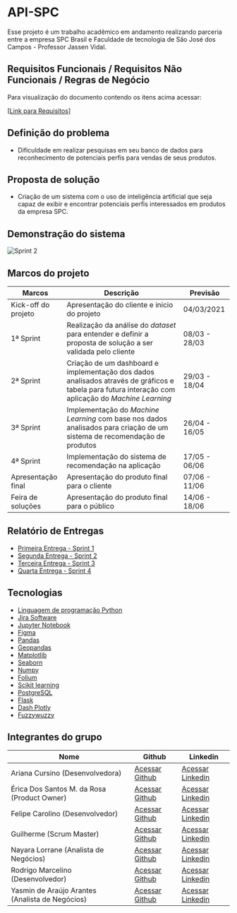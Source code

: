 # API-SPC

Esse projeto é um trabalho acadêmico em andamento realizando parceria entre a empresa SPC Brasil e Faculdade de tecnologia de São José dos Campos - Professor Jassen Vidal.

## Requisitos Funcionais / Requisitos Não Funcionais / Regras de Negócio
Para visualização do documento contendo os itens acima acessar: 

[[Link para Requisitos]](https://github.com/EricaSantos2109/API-SPC/blob/main/documentos/sprint-2/Requisitos.pdf)


## Definição do problema
- Dificuldade em realizar pesquisas em seu banco de dados para reconhecimento de potenciais perfis para vendas de seus produtos.

## Proposta de solução
- Criação de um sistema com o uso de inteligência artificial que seja capaz de exibir e encontrar potenciais perfis interessados em produtos da empresa SPC.

## Demonstração do sistema
![Sprint 2](https://github.com/EricaSantos2109/API-SPC/blob/main/relatorios-sprint/imagens/prototipo.gif)

## Marcos do projeto
| Marcos | Descrição | Previsão |
|--|--|--|
| Kick-off do projeto| Apresentação do cliente e inicio do projeto | 04/03/2021 |
|1ª Sprint|Realização da análise do *dataset* para entender e definir a proposta de solução a ser validada pelo cliente|08/03 - 28/03|
|2ª Sprint|Criação de um dashboard e implementação dos dados analisados através de gráficos e tabela para futura interação com aplicação do *Machine Learning*|29/03 - 18/04|
|3ª Sprint|Implementação do *Machine Learning* com base nos dados analisados para criação de um sistema de recomendação de produtos|26/04 - 16/05|
|4ª Sprint|Implementação do sistema de recomendação na aplicação|17/05 - 06/06|
|Apresentação final |Apresentação do produto final para o cliente|07/06 - 11/06|
|Feira de soluções| Apresentação do produto final para o público |14/06 - 18/06|



## Relatório de Entregas
- [Primeira Entrega - Sprint 1](https://github.com/EricaSantos2109/API-SPC/blob/main/relatorios-sprint/sprint-um.md)
- [Segunda Entrega - Sprint 2](https://github.com/EricaSantos2109/API-SPC/blob/main/relatorios-sprint/sprint-dois.md)
- [Terceira Entrega - Sprint 3](https://github.com/EricaSantos2109/API-SPC/blob/main/relatorios-sprint/sprint-tres.md)
- [Quarta Entrega - Sprint 4](https://github.com/EricaSantos2109/API-SPC/blob/main/relatorios-sprint/sprint-quatro.md)


## Tecnologias
- [Linguagem de programação Python](https://www.python.org/)
- [Jira Software](https://www.atlassian.com/br/software/jira)
- [Jupyter Notebook](https://jupyter.org/)
- [Figma](https://www.figma.com/)
- [Pandas](https://pandas.pydata.org/)
- [Geopandas](https://geopandas.org/)
- [Matplotlib](https://matplotlib.org/)
- [Seaborn](https://seaborn.pydata.org/)
- [Numpy](https://numpy.org/) 
- [Folium](https://python-visualization.github.io/folium/)
- [Scikit learning](https://scikit-learn.org/stable/)
- [PostgreSQL](https://www.postgresql.org/)
- [Flask](https://flask.palletsprojects.com/en/1.1.x/)
- [Dash Plotly](https://flask.palletsprojects.com/en/1.1.x/)
- [Fuzzywuzzy](https://pypi.org/project/fuzzywuzzy/)

## Integrantes do grupo

| Nome | Github | Linkedin |
|--|--|--|
| Ariana Cursino (Desenvolvedora)| [Acessar Github](https://github.com/arcursino) | [Acessar Linkedin](https://www.linkedin.com/in/arcursino/) |
|Érica Dos Santos M. da Rosa (Product Owner)|[Acessar Github](https://github.com/EricaSantos2109)|[Acessar Linkedin](https://www.linkedin.com/in/%C3%A9rica-santos-2ab73516b/)|
|Felipe Carolino (Desenvolvedor)|[Acessar Github](https://github.com/felipecarolino) |[Acessar Linkedin](https://www.linkedin.com/in/felipe-carolino/)
|Guilherme (Scrum Master)|[Acessar Github](https://github.com/guilhermemigliano) |[Acessar Linkedin](https://www.linkedin.com/in/guilhermemigliano/)
|Nayara Lorrane (Analista de Negócios)|[Acessar Github](https://github.com/nayaralorrane) |[Acessar Linkedin](https://www.linkedin.com/in/nayara-lorrane-765400157/)|
|Rodrigo Marcelino (Desenvolvedor) |[Acessar Github](https://github.com/RodrigoMarcelin) |[Acessar Linkedin](https://www.linkedin.com/in/rodrigo-marcelino-a5578ab8/)|
|Yasmin de Araújo Arantes (Analista de Negócios)|[Acessar Github](https://github.com) |[Acessar Linkedin](https://www.linkedin.com/in/yasmin-de-ara%C3%BAjo-arantes-52600215b/)|

